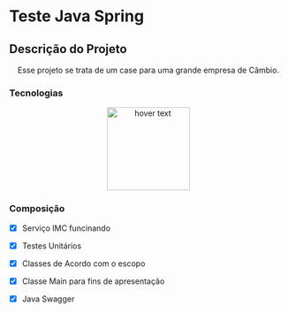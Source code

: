 # Teste Java Spring

## Descrição do Projeto
<p align="center">Esse projeto se trata de um case para uma grande empresa de Câmbio.</p>

### Tecnologias
<p align="center">
  <img src="https://cdn-icons-png.flaticon.com/512/3291/3291669.png" width="150" title="hover text">
</p>

### Composição

- [x] Serviço IMC funcinando
- [x] Testes Unitários
- [x] Classes de Acordo com o escopo
- [x] Classe Main para fins de apresentação
- [x] Java Swagger

